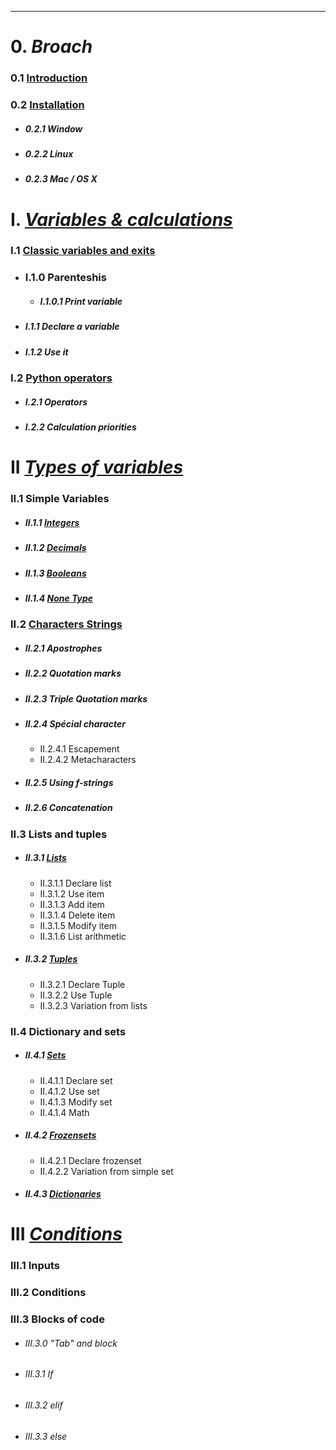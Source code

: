 ___
# 0.  *Broach*

### 0.1 [Introduction](Introduction)

### 0.2 [Installation](Installation)
- ##### 0.2.1 Window
- ##### 0.2.2 Linux
- ##### 0.2.3 Mac / OS X


# I. [*Variables & calculations*](Variables%20&%20calculs.md)

### I.1 [Classic variables and exits](Variables%20&%20calculs#I.1%20Variables%20et%20sorties)
- ### I.1.0 Parenteshis
	- ##### I.1.0.1 Print variable
- ##### I.1.1 Declare a variable
- ##### I.1.2 Use it
### I.2 [Python operators](Variables%20&%20calculs#I.2%20Les%20Opérateurs)
- ##### I.2.1 Operators
- ##### I.2.2 Calculation priorities

# II [*Types of variables*](Types%20De%20Variables.md)

### II.1 Simple Variables
- ##### II.1.1 [Integers](Types%20De%20Variables#Integers)
- ##### II.1.2 [Decimals](Types%20De%20Variables#Floats)
- ##### II.1.3 [Booleans](Types%20De%20Variables#Bool)
- ##### II.1.4 [None Type](Types%20De%20Variables#None)
### II.2 [Characters Strings](Types%20De%20Variables#Strings)
- ##### II.2.1 Apostrophes
- ##### II.2.2 Quotation marks
- ##### II.2.3 Triple Quotation marks
- ##### II.2.4 Spécial character
	- II.2.4.1 Escapement
	- II.2.4.2 Metacharacters
- ##### II.2.5 Using f-strings
- ##### II.2.6 Concatenation

### II.3 Lists and tuples
- ##### II.3.1 [Lists](Types%20De%20Variables#Listes)
	- II.3.1.1 Declare list
	- II.3.1.2 Use item
	- II.3.1.3 Add item
	- II.3.1.4 Delete item
	- II.3.1.5 Modify item
	- II.3.1.6 List arithmetic
- ##### II.3.2 [Tuples](Types%20De%20Variables#Tuples)
	- II.3.2.1 Declare Tuple
	- II.3.2.2 Use Tuple
	- II.3.2.3 Variation from lists
### II.4 Dictionary and sets
- ##### II.4.1 [Sets](Types%20De%20Variables#Sets)
	- II.4.1.1 Declare set
	- II.4.1.2 Use set
	- II.4.1.3 Modify set
	- II.4.1.4 Math
- ##### II.4.2 [Frozensets](Types%20De%20Variables#Frozensets)
	 - II.4.2.1 Declare frozenset
	 - II.4.2.2 Variation from simple set
- ##### II.4.3 [Dictionaries](Types%20De%20Variables#Dictionnaires)

# III [*Conditions*](Conditions)
### III.1 Inputs
### III.2 Conditions
### III.3 Blocks of code
- ###### III.3.0 "Tab" and block
- ###### III.3.1 If
- ###### III.3.2 elif
- ###### III.3.3 else